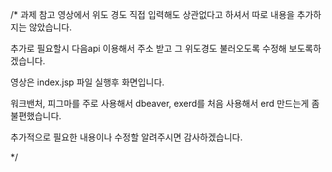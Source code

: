 /*
과제 참고 영상에서 위도 경도 직접 입력해도 상관없다고 하셔서 따로 내용을 추가하지는 않았습니다.

추가로 필요할시 다음api 이용해서 주소 받고 그 위도경도 불러오도록 수정해 보도록하겠습니다.

영상은 index.jsp 파일 실행후 화면입니다.

워크밴처, 피그마를 주로 사용해서  dbeaver, exerd를 처음 사용해서 erd 만드는게 좀 불편했습니다.

추가적으로 필요한 내용이나 수정할 알려주시면 감사하겠습니다.

*/


